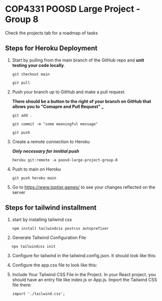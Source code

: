 # COP4331 POOSD Large Project - Group 8

Check the projects tab for a roadmap of tasks

## Steps for Heroku Deployment

1. Start by pulling from the main branch of the GitHub repo and **unit testing your code locally**.

   `git checkout main`

   `git pull`

2. Push your branch up to GitHub and make a pull request.

   **There should be a button to the right of your branch on GitHub that allows you to "Comapre and Pull Request" \_**

   `git add .`

   `git commit -m "some meaningful message"`

   `git push`

3. Create a remote connection to Heroku

   **_Only necessary for innitial push_**

   `heroku git:remote -a poosd-large-project-group-8`

4. Push to main on Heroku

   `git push heroku main`

5. Go to https://www.toptier.games/ to see your changes reflected on the server


## Steps for tailwind installment

1. start by installing tailwind css

   `npm install tailwindcss postcss autoprefixer`

2. Generate Tailwind Configuration File

`   npx tailwindcss init`

3. Configure for tailwind in the tailwind.config.json. It should look like this:

   <!-- /** @type {import('tailwindcss').Config} */
   module.exports = {
   content: [
      "./src/**/*.{js,jsx,ts,tsx}",
   ],
   theme: {
      extend: {},
   },
   plugins: [],
   } -->

4. Configure the app.css file to look like this:

   <!-- @import 'tailwindcss/base';
   @import 'tailwindcss/components';
   @import 'tailwindcss/utilities'; -->

5. Include Your Tailwind CSS File in the Project. In your React project, you should have an entry file like index.js or App.js. Import the Tailwind CSS file there:

   `import './tailwind.css';`